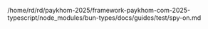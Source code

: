 /home/rd/rd/paykhom-2025/framework-paykhom-com-2025-typescript/node_modules/bun-types/docs/guides/test/spy-on.md